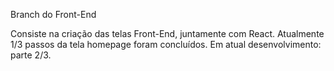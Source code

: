 Branch do Front-End

Consiste na criação das telas Front-End, juntamente com React.
Atualmente 1/3 passos da tela homepage foram concluídos.
Em atual desenvolvimento: parte 2/3.